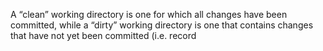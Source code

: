 A “clean” working directory is one for which all changes have been committed,
 while a “dirty” working directory is one that contains 
changes that have not yet been committed (i.e. record
